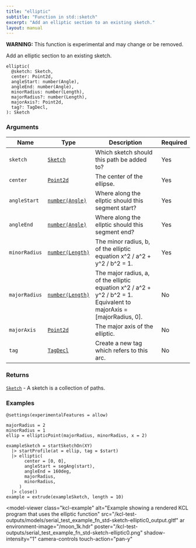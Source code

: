 ```yaml
---
title: "elliptic"
subtitle: "Function in std::sketch"
excerpt: "Add an elliptic section to an existing sketch."
layout: manual
---
```


**WARNING:** This function is experimental and may change or be removed.

Add an elliptic section to an existing sketch.

```kcl
elliptic(
  @sketch: Sketch,
  center: Point2d,
  angleStart: number(Angle),
  angleEnd: number(Angle),
  minorRadius: number(Length),
  majorRadius?: number(Length),
  majorAxis?: Point2d,
  tag?: TagDecl,
): Sketch
```



### Arguments

| Name | Type | Description | Required |
|----------|------|-------------|----------|
| `sketch` | [`Sketch`](/docs/kcl-std/types/std-types-Sketch) | Which sketch should this path be added to? | Yes |
| `center` | [`Point2d`](/docs/kcl-std/types/std-types-Point2d) | The center of the ellipse. | Yes |
| `angleStart` | [`number(Angle)`](/docs/kcl-std/types/std-types-number) | Where along the ellptic should this segment start? | Yes |
| `angleEnd` | [`number(Angle)`](/docs/kcl-std/types/std-types-number) | Where along the ellptic should this segment end? | Yes |
| `minorRadius` | [`number(Length)`](/docs/kcl-std/types/std-types-number) | The minor radius, b, of the elliptic equation x^2 / a^2 + y^2 / b^2 = 1. | Yes |
| `majorRadius` | [`number(Length)`](/docs/kcl-std/types/std-types-number) | The major radius, a, of the elliptic equation x^2 / a^2 + y^2 / b^2 = 1. Equivalent to majorAxis = [majorRadius, 0]. | No |
| `majorAxis` | [`Point2d`](/docs/kcl-std/types/std-types-Point2d) | The major axis of the elliptic. | No |
| `tag` | [`TagDecl`](/docs/kcl-std/types/std-types-TagDecl) | Create a new tag which refers to this arc. | No |

### Returns

[`Sketch`](/docs/kcl-std/types/std-types-Sketch) - A sketch is a collection of paths.


### Examples

```kcl
@settings(experimentalFeatures = allow)

majorRadius = 2
minorRadius = 1
ellip = ellipticPoint(majorRadius, minorRadius, x = 2)

exampleSketch = startSketchOn(XY)
  |> startProfile(at = ellip, tag = $start)
  |> elliptic(
       center = [0, 0],
       angleStart = segAng(start),
       angleEnd = 160deg,
       majorRadius,
       minorRadius,
     )
  |> close()
example = extrude(exampleSketch, length = 10)

```


<model-viewer
  class="kcl-example"
  alt="Example showing a rendered KCL program that uses the elliptic function"
  src="/kcl-test-outputs/models/serial_test_example_fn_std-sketch-elliptic0_output.gltf"
  ar
  environment-image="/moon_1k.hdr"
  poster="/kcl-test-outputs/serial_test_example_fn_std-sketch-elliptic0.png"
  shadow-intensity="1"
  camera-controls
  touch-action="pan-y"
>
</model-viewer>


